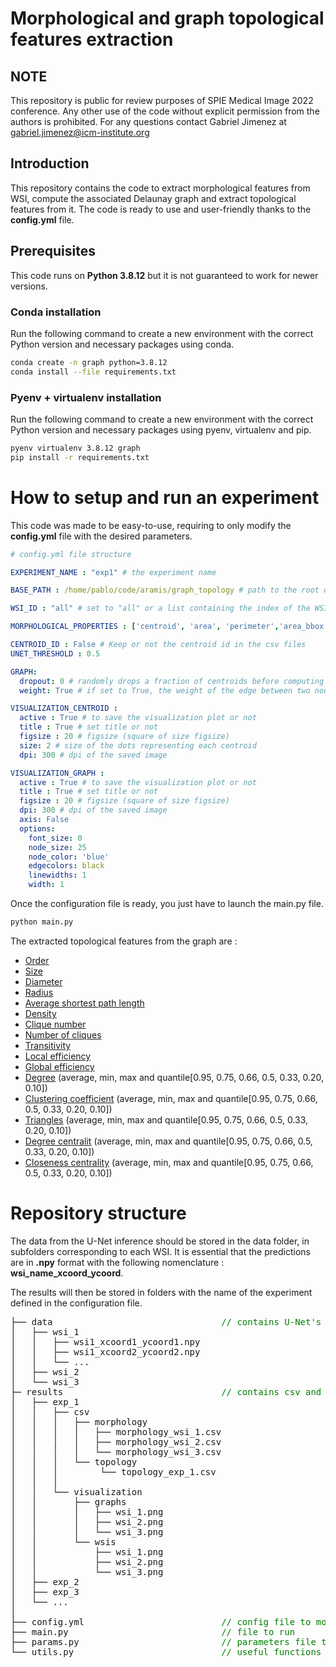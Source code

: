 # Morphological and graph topological features extraction

## NOTE
This repository is public for review purposes of SPIE Medical Image 2022 conference. Any other use of the code without explicit permission from the authors is prohibited. For any questions contact Gabriel Jimenez at gabriel.jimenez@icm-institute.org

## Introduction

This repository contains the code to extract morphological features from WSI, compute the associated Delaunay graph and extract topological features from it. The code is ready to use and user-friendly thanks to the **config.yml** file. 

## Prerequisites

This code runs on **Python 3.8.12** but it is not guaranteed to work for newer versions. 

### Conda installation
Run the following command to create a new environment with the correct Python version and necessary packages using conda.

```bash
conda create -n graph python=3.8.12 
conda install --file requirements.txt
```

### Pyenv + virtualenv installation
Run the following command to create a new environment with the correct Python version and necessary packages using pyenv, virtualenv and pip.

```bash
pyenv virtualenv 3.8.12 graph
pip install -r requirements.txt
```

# How to setup and run an experiment
This code was made to be easy-to-use, requiring to only modify the **config.yml** file with the desired parameters. 

```yml
# config.yml file structure

EXPERIMENT_NAME : "exp1" # the experiment name

BASE_PATH : /home/pablo/code/aramis/graph_topology # path to the root of the folder

WSI_ID : "all" # set to "all" or a list containing the index of the WSIs to process (ex. [0, 2])

MORPHOLOGICAL_PROPERTIES : ['centroid', 'area', 'perimeter','area_bbox', 'area_convex', 'axis_major_length', 'axis_minor_length', 'eccentricity', 'extent', 'solidity'] # check https://scikit-image.org/docs/stable/api/skimage.measure.html#skimage.measure.regionprops

CENTROID_ID : False # Keep or not the centroid id in the csv files
UNET_THRESHOLD : 0.5

GRAPH:
  dropout: 0 # randomly drops a fraction of centroids before computing the graph
  weight: True # if set to True, the weight of the edge between two nodes is defined as 1/euclidean distance between the two. If False, weight is set to 1 for all edges.

VISUALIZATION_CENTROID :
  active : True # to save the visualization plot or not
  title : True # set title or not
  figsize : 20 # figsize (square of size figsize)
  size: 2 # size of the dots representing each centroid
  dpi: 300 # dpi of the saved image

VISUALIZATION_GRAPH :
  active : True # to save the visualization plot or not
  title : True # set title or not
  figsize : 20 # figsize (square of size figsize)
  dpi: 300 # dpi of the saved image
  axis: False
  options: 
    font_size: 0
    node_size: 25
    node_color: 'blue'
    edgecolors: black
    linewidths: 1
    width: 1

```

Once the configuration file is ready, you just have to launch the main.py file.

```bash
python main.py
```

The extracted topological features from the graph are : 
- [Order](https://networkx.org/documentation/networkx-1.9/reference/generated/networkx.Graph.order.html)
- [Size](https://networkx.org/documentation/stable/reference/classes/generated/networkx.Graph.size.html)
- [Diameter](https://networkx.org/documentation/stable/reference/algorithms/generated/networkx.algorithms.distance_measures.diameter.html)
- [Radius](https://networkx.org/documentation/networkx-1.10/reference/generated/networkx.algorithms.distance_measures.radius.html)
- [Average shortest path length](https://networkx.org/documentation/networkx-1.10/reference/generated/networkx.algorithms.shortest_paths.generic.average_shortest_path_length.html)
- [Density](https://networkx.org/documentation/stable/reference/generated/networkx.classes.function.density.html)
- [Clique number](https://networkx.org/documentation/stable/reference/algorithms/generated/networkx.algorithms.clique.graph_clique_number.html#networkx.algorithms.clique.graph_clique_number)
- [Number of cliques](https://networkx.org/documentation/stable/reference/algorithms/generated/networkx.algorithms.clique.graph_number_of_cliques.html#networkx.algorithms.clique.graph_number_of_cliques)
- [Transitivity](https://networkx.org/documentation/stable/reference/algorithms/generated/networkx.algorithms.cluster.transitivity.html)
- [Local efficiency](https://networkx.org/documentation/stable/reference/algorithms/generated/networkx.algorithms.efficiency_measures.local_efficiency.html#networkx.algorithms.efficiency_measures.local_efficiency)
- [Global efficiency](https://networkx.org/documentation/stable/reference/algorithms/generated/networkx.algorithms.efficiency_measures.global_efficiency.html#networkx.algorithms.efficiency_measures.global_efficiency)
- [Degree](https://networkx.org/documentation/stable/reference/classes/generated/networkx.Graph.degree.html) (average, min, max and quantile[0.95, 0.75, 0.66, 0.5, 0.33, 0.20, 0.10])
- [Clustering coefficient](https://networkx.org/documentation/stable/reference/algorithms/generated/networkx.algorithms.cluster.clustering.html#networkx.algorithms.cluster.clustering) (average, min, max and quantile[0.95, 0.75, 0.66, 0.5, 0.33, 0.20, 0.10])
- [Triangles](https://networkx.org/documentation/stable/reference/algorithms/generated/networkx.algorithms.cluster.triangles.html) (average, min, max and quantile[0.95, 0.75, 0.66, 0.5, 0.33, 0.20, 0.10])
- [Degree centralit](https://networkx.org/documentation/stable/reference/algorithms/generated/networkx.algorithms.centrality.degree_centrality.html) (average, min, max and quantile[0.95, 0.75, 0.66, 0.5, 0.33, 0.20, 0.10])
- [Closeness centrality](https://networkx.org/documentation/networkx-1.10/reference/generated/networkx.algorithms.centrality.closeness_centrality.html) (average, min, max and quantile[0.95, 0.75, 0.66, 0.5, 0.33, 0.20, 0.10])


# Repository structure
The data from the U-Net inference should be stored in the data folder, in subfolders corresponding to each WSI. It is essential that the predictions are in **.npy** format with the following nomenclature : **wsi_name_xcoord_ycoord**. 

The results will then be stored in folders with the name of the experiment defined in the configuration file. 


<pre>
├── data                                <span style="color:green">// contains U-Net's inference data</span>
│   ├── wsi_1                           
│   │   ├── wsi1_xcoord1_ycoord1.npy
│   │   ├── wsi1_xcoord2_ycoord2.npy
│   │   └── ...
│   ├── wsi_2 
│   └── wsi_3
├─ results                              <span style="color:green">// contains csv and images </span>    
│   ├── exp_1  
│   │   ├── csv  
│   │   │   ├── morphology                         
│   │   │   │   ├── morphology_wsi_1.csv
│   │   │   │   ├── morphology_wsi_2.csv
│   │   │   │   └── morphology_wsi_3.csv
│   │   │   └── topology                         
│   │   │        └── topology_exp_1.csv
│   │   │
│   │   └── visualization 
│   │       ├── graphs                        
│   │       │   ├── wsi_1.png
│   │       │   ├── wsi_2.png
│   │       │   └── wsi_3.png
│   │       └── wsis                         
│   │           ├── wsi_1.png
│   │           ├── wsi_2.png
│   │           └── wsi_3.png 
│   ├── exp_2
│   ├── exp_3
│   └── ...
│
├── config.yml                          <span style="color:green">// config file to modify </span> 
├── main.py                             <span style="color:green">// file to run </span>
├── params.py                           <span style="color:green">// parameters file that process config's information </span>
└── utils.py                            <span style="color:green">// useful functions </span>
